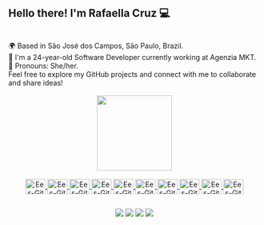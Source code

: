 ## Hello there! I'm Rafaella Cruz 💻

<br>

 <div align="start">
🌍 Based in São José dos Campos, São Paulo, Brazil.
 <br/>
🚀 I'm a 24-year-old Software Developer currently working at Agenzia MKT.
 <br/>
🌟 Pronouns: She/her.
 <br/>
Feel free to explore my GitHub projects and connect with me to collaborate and share ideas! 
 <br/>
 <br/>
 </div>

<!--
### Contagem de Visitantes:
<img src="https://profile-counter.glitch.me/{arafaellacruz}/count.svg" alt="erfan visitor count" /></p> -->

<div align="center">
  <a href="https://github.com/arafaellacruz">
<!-- <img height="150em" src="https://github-readme-stats.vercel.app/api?username=arafaellacruz&show_icons=true&theme=radical"/> -->
  <img height="150em" src="https://github-readme-stats.vercel.app/api/top-langs/?username=arafaellacruz&layout=compact&langs_count=7&theme=radical"/>
</div>

<br>
 
<div align="center">
<!--  <img align="center" alt="Ees-Git" height="30" width="40" src="https://cdn.jsdelivr.net/gh/devicons/devicon/icons/git/git-original.svg" /> -->
 <img align="center" alt="Ees-Git" height="30" width="40" src="https://cdn.jsdelivr.net/gh/devicons/devicon/icons/java/java-original.svg" />
 <img align="center" alt="Ees-Git" height="30" width="40" src="https://cdn.jsdelivr.net/gh/devicons/devicon/icons/mysql/mysql-original.svg" />
<!--  <img align="center" alt="Ees-Git" height="30" width="40" src="https://cdn.jsdelivr.net/gh/devicons/devicon/icons/spring/spring-original.svg" /> -->
 <img align="center" alt="Ees-Git" height="30" width="40" src="https://cdn.jsdelivr.net/gh/devicons/devicon/icons/react/react-original.svg" />
 <img align="center" alt="Ees-Git" height="30" width="40" src="https://cdn.jsdelivr.net/gh/devicons/devicon/icons/javascript/javascript-original.svg" />
 <img align="center" alt="Ees-Git" height="30" width="40" src="https://cdn.jsdelivr.net/gh/devicons/devicon/icons/html5/html5-original.svg" />
 <img align="center" alt="Ees-Git" height="30" width="40" src="https://cdn.jsdelivr.net/gh/devicons/devicon/icons/css3/css3-original.svg" />
 <img align="center" alt="Ees-Git" height="30" width="40" src="https://cdn.jsdelivr.net/gh/devicons/devicon/icons/typescript/typescript-original.svg" />
 <img align="center" alt="Ees-Git" height="30" width="40" src="https://cdn.jsdelivr.net/gh/devicons/devicon/icons/python/python-original.svg" />
 <img align="center" alt="Ees-Git" height="30" width="40" src="https://cdn.jsdelivr.net/gh/devicons/devicon/icons/go/go-original.svg" />
 <img align="center" alt="Ees-Git" height="30" width="40" src="https://cdn.jsdelivr.net/gh/devicons/devicon/icons/docker/docker-original.svg" />
   </div>
   
  ##
 
<div align="center">
  <a href="https://www.facebook.com/rafaella.leticia.cruz" target="_blank"><img src="https://img.shields.io/badge/-Facebook-%230077B5?style=for-the-badge&logo=facebook&logoColor=white"></a>
  <a href="https://www.instagram.com/arafaellacruz" target="_blank"><img src="https://img.shields.io/badge/-Instagram-%23E4405F?style=for-the-badge&logo=instagram&logoColor=white"></a>
  <a href="mailto:rafaella.leticiaa@gmail.com" target="_blank"><img src="https://img.shields.io/badge/-Gmail-%e84393?style=for-the-badge&logo=gmail&logoColor=white"></a>
  <a href="https://www.linkedin.com/in/rafaella-cruz1999" target="_blank"><img src="https://img.shields.io/badge/-LinkedIn-%230077B5?style=for-the-badge&logo=linkedin&logoColor=white"></a>
</div>


